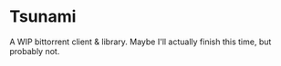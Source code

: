 # Tsunami

A WIP bittorrent client & library. Maybe I'll actually finish this time, but probably not.
